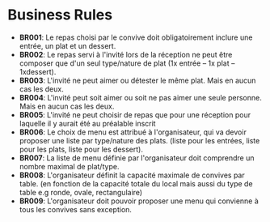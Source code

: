 # Business Rules

* **BR001**: Le repas choisi par le convive doit obligatoirement inclure une entrée, un plat et un dessert. 
* **BR002**: Le repas servi à l'invité lors de la réception ne peut être composer que d'un seul type/nature de plat (1x entrée – 1x plat – 1xdessert).
* **BR003**: L'invité ne peut aimer ou détester le même plat. Mais en aucun cas les deux.
* **BR004**: L'invité peut soit aimer ou soit  ne pas aimer une seule personne. Mais en aucun cas les deux.
* **BR005**: L'invité ne peut choisir de repas que pour une réception pour laquelle il y aurait été au préalable inscrit 
* **BR006**: Le choix de menu est attribué à l'organisateur, qui va devoir proposer une liste par type/nature des plats. 
			(liste pour les entrées, liste pour les plats, liste pour les dessert). 
* **BR007**: La liste de menu définie par l'organisateur doit comprendre un nombre maximal de plat/type. 
* **BR008**: L'organisateur définit la capacité maximale de convives par table. 
            (en fonction de la capacité totale du local mais aussi du type de table e.g ronde, ovale, rectangulaire)
* **BR009**: L'organisateur doit pouvoir proposer une menu qui convienne à tous les convives sans exception.
	

